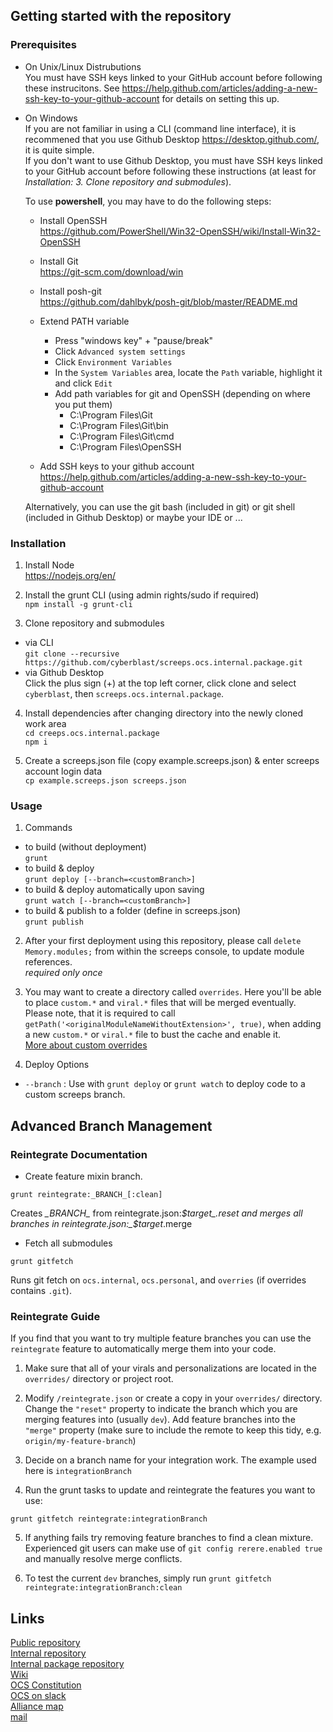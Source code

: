 ## Getting started with the repository  

### Prerequisites 

* On Unix/Linux Distrubutions  
  You must have SSH keys linked to your GitHub account before following these instrucitons.  See https://help.github.com/articles/adding-a-new-ssh-key-to-your-github-account for details on setting this up.  
  
* On Windows  
  If you are not familiar in using a CLI (command line interface), it is recommened that you use Github Desktop https://desktop.github.com/, it is quite simple.  
  If you don't want to use Github Desktop, you must have SSH keys linked to your GitHub account before following these instructions (at least for *Installation: 3. Clone repository and submodules*).  
  
  To use **powershell**, you may have to do the following steps: 
  * Install OpenSSH  
    https://github.com/PowerShell/Win32-OpenSSH/wiki/Install-Win32-OpenSSH 
  * Install Git  
    https://git-scm.com/download/win
  * Install posh-git  
    https://github.com/dahlbyk/posh-git/blob/master/README.md
  * Extend PATH variable
    * Press "windows key" + "pause/break"
    * Click `Advanced system settings`
    * Click `Environment Variables`
    * In the `System Variables` area, locate the `Path` variable, highlight it and click `Edit`
    * Add path variables for git and OpenSSH (depending on where you put them)
      * C:\Program Files\Git
      * C:\Program Files\Git\bin
      * C:\Program Files\Git\cmd
      * C:\Program Files\OpenSSH
      
    
  * Add SSH keys to your github account  
    https://help.github.com/articles/adding-a-new-ssh-key-to-your-github-account

  Alternatively, you can use the git bash (included in git) or git shell (included in Github Desktop) or maybe your IDE or ...

### Installation

1. Install Node  
  https://nodejs.org/en/

2. Install the grunt CLI (using admin rights/sudo if required)  
  `npm install -g grunt-cli`  

3. Clone repository and submodules  
  * via CLI  
    `git clone --recursive https://github.com/cyberblast/screeps.ocs.internal.package.git`  
  * via Github Desktop  
    Click the plus sign (+) at the top left corner, click clone and select `cyberblast`, then `screeps.ocs.internal.package`.  

4. Install dependencies after changing directory into the newly cloned work area  
  `cd creeps.ocs.internal.package`  
  `npm i`

5. Create a screeps.json file (copy example.screeps.json) & enter screeps account login data  
  `cp example.screeps.json screeps.json`

### Usage

1. Commands
  * to build (without deployment)  
  `grunt`  
  * to build & deploy  
  `grunt deploy [--branch=<customBranch>]`
  * to build & deploy automatically upon saving  
  `grunt watch [--branch=<customBranch>]`
  * to build & publish to a folder (define in screeps.json)  
  `grunt publish`
  
2. After your first deployment using this repository, please call `delete Memory.modules;` from within the screeps console, to update module references.  
  *required only once*  

3. You may want to create a directory called `overrides`. Here you'll be able to place `custom.*` and `viral.*` files that will be merged eventually.  
Please note, that it is required to call `getPath('<originalModuleNameWithoutExtension>', true)`, when adding a new `custom.*` or `viral.*` file to bust the cache and enable it.  
[More about custom overrides](https://github.com/ScreepsOCS/screeps.behaviour-action-pattern/wiki/Custom-Module-Overrides)  

4. Deploy Options
  * `--branch` : Use with `grunt deploy` or `grunt watch` to deploy code to a custom screeps branch.

## Advanced Branch Management

### Reintegrate Documentation

* Create feature mixin branch.

`grunt reintegrate:_BRANCH_[:clean]`

Creates _\_BRANCH\__ from reintegrate.json:_$target_.reset and merges all branches in reintegrate.json:_$target_.merge

* Fetch all submodules

`grunt gitfetch`

Runs git fetch on `ocs.internal`, `ocs.personal`, and `overries` (if overrides contains `.git`).

### Reintegrate Guide

If you find that you want to try multiple feature branches you can use the `reintegrate` feature to automatically merge them into your code.

1. Make sure that all of your virals and personalizations are located in the `overrides/` directory or project root.

2. Modify `/reintegrate.json` or create a copy in your `overrides/` directory. Change the `"reset"` property to indicate
the branch which you are merging features into (usually `dev`). Add feature branches into the `"merge"` property (make sure
to include the remote to keep this tidy, e.g. `origin/my-feature-branch`)

3. Decide on a branch name for your integration work. The example used here is `integrationBranch`

4. Run the grunt tasks to update and reintegrate the features you want to use:

`grunt gitfetch reintegrate:integrationBranch`

5. If anything fails try removing feature branches to find a clean mixture. Experienced git users can make use of `git config rerere.enabled true` and manually resolve merge conflicts.

6. To test the current `dev` branches, simply run `grunt gitfetch reintegrate:integrationBranch:clean`

## Links

[Public repository](https://github.com/ScreepsOCS/screeps.behaviour-action-pattern)  
[Internal repository](https://github.com/cyberblast/screeps.ocs.internal)  
[Internal package repository](https://github.com/cyberblast/screeps.ocs.internal.package)  
[Wiki](https://github.com/ScreepsOCS/screeps.behaviour-action-pattern/wiki)  
[OCS Constitution](https://screepsocs.github.io/screeps.ocs/OCS_Constitution)  
[OCS on slack](https://screeps.slack.com/messages/ocs)  
[Alliance map](http://www.leagueofautomatednations.com/a/OCS)  
[mail](mailto://ocs@cyberblast.org)  

